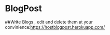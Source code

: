 # BlogPost


##Write Blogs , edit and delete them at your convinience:https://hostblogpost.herokuapp.com/
